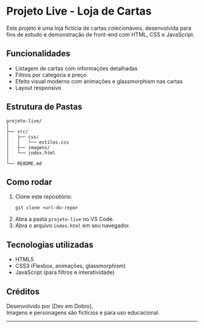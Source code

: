 # Projeto Live - Loja de Cartas

Este projeto é uma loja fictícia de cartas colecionáveis, desenvolvida para fins de estudo e demonstração de front-end com HTML, CSS e JavaScript.

## Funcionalidades

- Listagem de cartas com informações detalhadas
- Filtros por categoria e preço
- Efeito visual moderno com animações e glassmorphism nas cartas
- Layout responsivo

## Estrutura de Pastas

```
projeto-live/
│
├── src/
│   ├── css/
│   │   └── estilos.css
│   ├── imagens/
│   └── index.html
│
└── README.md
```

## Como rodar

1. Clone este repositório:
   ```
   git clone <url-do-repo>
   ```
2. Abra a pasta `projeto-live` no VS Code.
3. Abra o arquivo `index.html` em seu navegador.

## Tecnologias utilizadas

- HTML5
- CSS3 (Flexbox, animações, glassmorphism)
- JavaScript (para filtros e interatividade)

## Créditos

Desenvolvido por [Dev em Dobro].  
Imagens e personagens são fictícios e para uso educacional.

---
